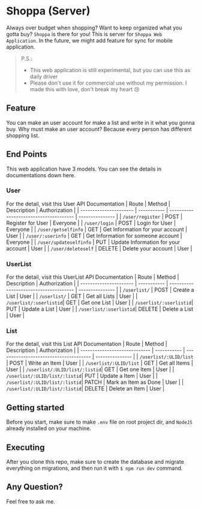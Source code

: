 # Shoppa (Server)

Always over budget when shopping? Want to keep organized what you gotta buy? `Shoppa` is there for you! This is server for `Shoppa Web Application`. In the future, we might add feature for sync for mobile application.

> P.S.: <br />
> - This web application is still experimental, but you can use this as daily driver<br />
> - Please don't use it for commercial use without my permission. I made this with love, don't break my heart 😢

## Feature

You can make an user account for make a list and write in it what you gonna buy. Why must make an user account? Because every person has different shopping list.

## End Points

This web application have 3 models. You can see the details in documentations down here.

### User
For the detail, visit this User API Documentation
| Route                  | Method      | Description                            | Authorization   |
| ---------------------- | ----------- | -------------------------------------- | --------------- |
| `/user/register`       | POST        | Register for User                      | Everyone        |
| `/user/login`          | POST        | Login for User                         | Everyone        |
| `/user/getselfinfo`    | GET         | Get Information for your account       | User            |
| `/user/:userinfo`      | GET         | Get Information for someone account    | Everyone        |
| `/user/updateselfinfo` | PUT         | Update Information for your account    | User            |
| `/user/deleteself`     | DELETE      | Delete your account                    | User            |

### UserList
For the detail, visit this UserList API Documentation
| Route                  | Method      | Description                            | Authorization   |
| ---------------------- | ----------- | -------------------------------------- | --------------- |
| `/userlist/`           | POST        | Create a List                          | User            |
| `/userlist/`           | GET         | Get all Lists                          | User            |
| `/userlist/:userlistid`| GET         | Get one List                           | User            |
| `/userlist/:userlistid`| PUT         | Update a List                          | User            |
| `/userlist/:userlistid`| DELETE      | Delete a List                          | User            |

### List
For the detail, visit this List API Documentation
| Route                         | Method      | Description                            | Authorization   |
| ----------------------------- | ----------- | -------------------------------------- | --------------- |
| `/userlist/:ULID/list`        | POST        | Write an Item                          | User            |
| `/userlist/:ULID/list`        | GET         | Get all Items                          | User            |
| `/userlist/:ULID/list/:listid`| GET         | Get one Item                           | User            |
| `/userlist/:ULID/list/:listid`| PUT         | Update a Item                          | User            |
| `/userlist/:ULID/list/:listid`| PATCH       | Mark an Item as Done                   | User            |
| `/userlist/:ULID/list/:listid`| DELETE      | Delete an Item                         | User            |

## Getting started
Before you start, make sure to make `.env` file on root project dir, and `NodeJS` already installed on your machine.

## Executing
After you clone this repo, make sure to create the database and migrate everything on migrations, and then run it with `$ npm run dev` command.

## Any Question?
Feel free to ask me.
